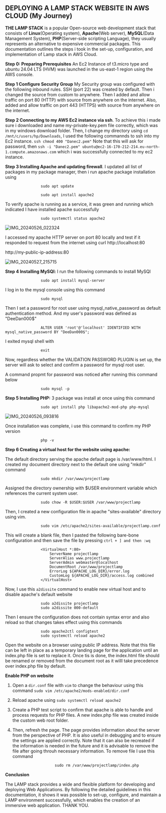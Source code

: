 ## DEPLOYING A LAMP STACK WEBSITE IN AWS CLOUD (My Journey)

**THE LAMP STACK** is a popular Open-source web development stack that consists of **Linux**(Operating system), **Apache**(Web server), **MySQL**(Data Management System), **PHP**(Server-side scripting Language), they usually represents an alternative to expensive commercial packages. This documentation outlines the steps i took in the set-up, configuration, and implementation of Lamp stack in AWS Cloud.

**Step 0: Preparing Prerequisites** An Ec2 Instance of t3.micro type and ubuntu 24.04 LTS (HVM) was launched in the us-east-1 region using the AWS console.

**Step 1 Configure Security Group** My Security group was configured with the following inbound rules. SSH (port 22) was created by default. Then i changed the source from custom to anywhere. Then I added and allow traffic on port 80 (HTTP) with source from anywhere on the internet. Also, added and allow traffic on port 443 (HTTPS) with source from anywhere on the internet.

**Step 2 Connecting to my AWS Ec2 instance via ssh**. To achieve this i made sure i downloaded and name my-private-key.pem file correctly, which was in my windows download folder. Then, I change my directory using `cd /mnt/c/users/hp/Downloads`, I used the following commannds to ssh into my Ec2 instance. `ssh chmod 400 "Danec2.pem"` Note that this will ask for password, then `ssh -i "Danec2.pem" ubuntu@ec2-16-170-212-214.eu-north-1.compute.amazonaws.com` which i was successfully connected to my ec2 instance.

**Step 3 Installing Apache and updating firewall**. I updated all list of packages in my package manager, then i run apache package installation using 

                    sudo apt update

                    sudo apt install apache2

To verify apache is running as a service, it was green and running which indicated I have installed apache successfully

                    sudo systemctl status apache2

![IMG_20240526_022324](https://github.com/Adoh-Daniel/Daniel-Devops-Journey/assets/169608648/37392619-cc9a-4258-9397-c889f1f1ad23)

I accessed my apache HTTP server on port 80 locally and test if it responded to request from the internet using
curl http://localhost:80

http://my-public-ip-address:80

![IMG_20240527_215715](https://github.com/Adoh-Daniel/Daniel-Devops-Journey/assets/169608648/1263cd2b-d36f-4a39-93fc-d864f994fc75)

**Step 4 Installing MySQl:** I run the following commands to install MySQl

                    sudo apt install mysql-server


I log in to the mysql console using this command

                    sudo mysql

Then I set a password for root user using mysql_native_password as default authentication method. And my user's password was defined as "DeeDan000$"

                    ALTER USER 'root'@'localhost' IDENTIFIED WITH mysql_native_password BY "DeeDan000$";

I exited mysql shell with

                    exit

Now, regardless whether the VALIDATION PASSWORD PLUGIN is set up, the server will ask to select and confirm a password for mysql root user.

A command propmt for password was noticed after running this command below

                    sudo mysql -p

**Step 5 Installing PHP:** 3 package was install at once using this command

                    sudo apt install php libapache2-mod-php php-mysql

![IMG_20240526_093816](https://github.com/Adoh-Daniel/Daniel-Devops-Journey/assets/169608648/0306c757-917e-44f5-87f4-ba4ba6af1038)


Once installation was complete, i use this command to confirm my PHP version

                    php -v

**Step 6 Creating a virtual host for the website using apache:** 

The default directory serving the apache default page is /var/www/html. I created my document directory next to the default one using "mkdir" command

                    sudo mkdir /var/www/projectlamp

Assigned the directory ownership with $USER environment variable which references the current system user.

                    sudo chow -R $USER:$USER /var/www/projectlamp

Then, I created a new configuration file in apache "sites-available" directory using vim.

                    sudo vim /etc/apache2/sites-available/projectlamp.conf


This will create a blank file, then I pasted the following bare-bone configuration and then save the file by pressing `ctrl + ] and then :wq`

                    <VirtualHost *:80>
                        ServerName projectlamp
                        ServerAlias www.projectlamp
                        ServerAdmin webmaster@localhost
                        DocumentRoot /var/www/projectlamp
                        ErrorLog ${APACHE_LOG_DIR}/error.log
                        CustomLog ${APACHE_LOG_DIR}/access.log combined
                    </VirtualHost>

Now, I use this `a2dissite` command to enable new virtual host and to disable apache's default website 

                    sudo a2dissite projectlamp
                    sudo a2dissite 000-default

Then I ensure the configuration does not contain syntax error and also reload so that changes takes effect using this commands

                    sudo apache2ctl configtest
                    sudo systemctl reload apache2

Open the website on a browser using public IP address. Note that this file can be left in place as a temporary landing page for the application until an index.php file is set to replace it. Once tis is done, the index.html file should be renamed or removed from the document root as it willl take precedence over index.php file by default. 

**Enable PHP on website**

1. Open a `dir.conf` file with `vim` to change the behaviour using this command `sudo vim /etc/apache2/mods-enabled/dir.conf`

2. Reload apache using `sudo systemctl reload apache2`

3. Create a PHP test script to confirm that apache is able to handle and process requests for PHP files. A new index.php file was created inside the custom web root folder.

4. Then, refresh the page. The page provides information about the server from the perspective of PHP. It is also useful in debugging and to ensure the settings are applied correctly. Note that it can also be recreated if the information is needed in the future and it is advisable to remove the file after going throuh necessary information. To remove file I use this command

                          sudo rm /var/www/projectlamp/index.php

**Conclusion**

The LAMP stack provides a wide and flexible platform for developing and deploying Web Applications. By following the detailed guidelines in this documentation, it shows it was possible to set-up, configure, and maintain a LAMP environment successfully, which enables the creation of an immersive web application. THANK YOU.


   
   


            



